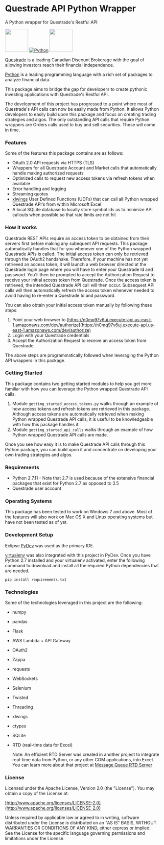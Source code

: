 # Questrade API Python Wrapper
A Python wrapper for Questrade's Restful API


<a href="https://questrade.com"><img src="https://pbs.twimg.com/profile_images/3121643627/ab59bf9e1b51307feb88a4f07727eff1_400x400.png" width="75" height="75" /></a>  [![Python](https://www.python.org/static/community_logos/python-logo.png)](https://www.python.org/)  <a href="https://products.office.com/en-ca/excel"><img src="http://seeklogo.com/images/E/excel-logo-974BFF9CB9-seeklogo.com.png" width="75" height="75" /></a>



[Questrade](http://www.questrade.com/) is a leading Canadian Discount Brokerage with the goal of allowing investors reach their financial independence.

[Python](https://www.python.org/) is a leading programming language with a rich set of packages to analyze financial data.

This package aims to bridge the gap for developers to create pythonic investing applications with Questrade's Restful API.

The development of this project has progressed to a point where most of Questrade's API calls can now be easily made from Python.  It allows Python developers to easily build upon this package and focus on creating trading strategies and algos.  The only outstanding API calls that require Python wrappers are Orders calls used to buy and sell securities.  These will come in time.

### Features
Some of the features this package contains are as follows:

 * OAuth 2.0 API requests via HTTPS (TLS)
 * Wrappers for all Questrade Account and Market calls that automatically handle making authorized requests
 * Optimized calls to request new access tokens via refresh tokens when available
 * Error handling and logging
 * Streaming quotes
 * [xlwings] User Defined Functions (UDFs) that can call all Python wrapped Questrade API's from within Microsoft Excel
 * A local SQLite database to locally store symbol ids as to minimize API callouts when possible so that rate limits are not hit


### How it works
Questrade REST APIs require an access token to be obtained from their servers first before making any subequent API requests.  This package automatically handles that for you whenever one of the Python wrapped Questrade APIs is called.  The initial access token can only be retrieved through the OAuth2 handshake.  Therefore, if your machine has not yet retrieved an access token, it will launch a web browser directed at the Questrade login page where you will have to enter your Questrade Id and password.  You'll then be prompted to accept the Authorization Request to receive your initial access token from Questrade.  Once the access token is retrieved, the intended Questrade API call will then occur.  Subsequest API calls will then automatically refresh the access token whenever needed to avoid having to re-enter a Questrade Id and password.

You can also obtain your initial access token manually by following these steps:
 1. Point your web browser to [https://n0mq97v6uj.execute-api.us-east-1.amazonaws.com/dev/authorize](https://n0mq97v6uj.execute-api.us-east-1.amazonaws.com/dev/authorize)
 2. Login with your Questrade credentials
 3. Accept the Authorization Request to receive an access token from Questrade.

The above steps are programmatically followed when leveraging the Python API wrappers in this package.


### Getting Started
This package contains two getting started modules to help you get more familiar with how you can leverage the Python wrapped Questrade API calls.
 1. Module `getting_started_access_tokens.py` walks through an example of how access tokens and refresh tokens are retrieved in this package. Although access tokens are automatically retrieved when making Python wrapped Questrade API calls, it is useful to be  knowledgeable with how this package handles it.
 2. Module `getting_started_api_calls` walks through an example of how Python wrapped Questrade API calls are made.

Once you see how easy it is to make Questrade API calls through this Python package, you can build upon it and concentrate on developing your own trading strategies and algos.


### Requirements
 - Python 2.7.11 - Note that 2.7 is used because of the extensive financial packages that exist for Python 2.7 as opposed to 3.5
 - Questrade user account


### Operating Systems
This package has been tested to work on Windows 7 and above.  Most of the features will also work on Mac OS X and Linux operating systems but have not been tested as of yet.


### Development Setup
Eclipse [PyDev] was used as the primary IDE.

[virtualenv] was also integrated with this project in PyDev.  Once you have Python 2.7 installed and your virtualenv activated, enter the following command to download and install all the required Python dependencies that are needed.

`pip install requirements.txt`


### Technologies
Some of the technologies leveraged in this project are the following:

 - numpy
 - pandas
 - Flask
 - AWS Lambda + API Gateway
 - OAuth2
 - Zappa
 - requests
 - WebSockets
 - Selenium
 - Twisted
 - Threading
 - xlwings
 - ctypes
 - SQLite
 - RTD (real-time data for Excel)
 
    Note: An efficient RTD Server was created in another project to integrate real-time data from Python, or any other COM applications, into Excel.  You can learn more about that project at [Message Queue RTD Server](https://github.com/pcinat/MessageQueueRTDServer)



### License
Licensed under the Apache License, Version 2.0 (the "License"). You may obtain a copy of the License at:

[http://www.apache.org/licenses/LICENSE-2.0](http://www.apache.org/licenses/LICENSE-2.0)

Unless required by applicable law or agreed to in writing, software distributed under the License is distributed on an "AS IS" BASIS, WITHOUT WARRANTIES OR CONDITIONS OF ANY KIND, either express or implied.  See the License for the specific language governing permissions and limitations under the License.


[//]: # (These are reference links used in the body of this note and get stripped out when the markdown processor does its job. There is no need to format nicely because it shouldn't be seen. Thanks SO - http://stackoverflow.com/questions/4823468/store-comments-in-markdown-syntax)

   [xlwings]: <https://www.xlwings.org/>
   [PyDev]: <http://www.pydev.org/>
   [virtualenv]: <http://docs.python-guide.org/en/latest/dev/virtualenvs/>
   
